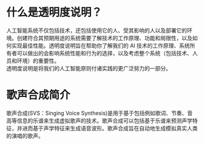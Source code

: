 <a name="ug5DO"></a>
# 什么是透明度说明？
人工智能系统不仅包括技术，还包括使用它的人、受其影响的人以及部署它的环境。创建符合其预期用途的系统需要了解技术的工作原理、功能和局限性，以及如何实现最佳性能。透明度说明旨在帮助你了解我们的 AI 技术的工作原理、系统所有者可以做出的会影响系统性能和行为的选择，以及考虑整个系统（包括技术、人员和环境）的重要性。<br />透明度说明是将我们的人工智能原则付诸实践的更广泛努力的一部分。
<a name="KjW6P"></a>
# 歌声合成简介
歌声合成(SVS：Singing Voice Synthesis)是用于基于包括例如歌词、节奏、音高等信息的乐谱来生成虚拟歌声的技术。歌声合成可以包括基于乐谱来预测声学特征，并进而基于声学特征来生成语音波形。歌声合成旨在自动地生成模拟真实人类的演唱的歌声。


